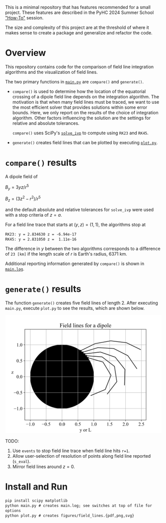 This is a minimal repository that has features recommended for a small project. These features are described in the PyHC 2024 Summer School ["How-To"](https://docs.google.com/document/d/1PntLwlVvPJiMEZ6hoTtuvqOG2OzufMq5_7nWxr8lbfY/edit#heading=h.22h0gh3t8dul) session.

The size and complexity of this project are at the threshold of where it makes sense to create a package and generalize and refactor the code.

# Overview

This repository contains code for the comparison of field line integration algorithms and the visualization of field lines.

The two primary functions in [`main.py`](main.py]) are `compare()` and `generate()`.

* `compare()` is used to determine how the location of the equatorial crossing of a dipole field line depends on the integration algorithm. The motivation is that when many field lines must be traced, we want to use the most efficient solver that provides solutions within some error bounds. Here, we only report on the results of the choice of integration algorithm. Other factors influencing the solution are the settings for relative and absolute tolerances.

  `compare()` uses SciPy's [`solve_ivp`](https://docs.scipy.org/doc/scipy/reference/generated/scipy.integrate.solve_ivp.html) to compute using `RK23` and `RK45`.

* `generate()` creates field lines that can be plotted by executing [`plot.py`](plot.py).

# `compare()` results

A dipole field of

$B_y = 3yz/r^5$

$B_z = (3z^2 - r^2)/r^5$

and the default absolute and relative tolerances for `solve_ivp` were used with a stop criteria of $z = a$.

For a field line trace that starts at $(y,z)=(1,1)$, the algorithms stop at

```
RK23: y = 2.834630 z = -6.94e-17
RK45: y = 2.831050 z =  1.11e-16
```

The difference in $y$ between the two algorithms corresponds to a difference of `23 [km]` if the length scale of $r$ is Earth's radius, $6371$ km.

Additional reporting information generated by `compare()` is shown in [`main.log`](main.log).

# `generate()` results

The function `generate()` creates five field lines of length 2. After executing `main.py`, execute `plot.py` to see the results, which are shown below.

![](figures/field_lines.svg)

TODO:

1. Use `events` to stop field line trace when field line hits `r=1`.
2. Allow user-selection of resolution of points along field line reported (`s_eval`).
3. Mirror field lines around $z=0$.

# Install and Run

```
pip install scipy matplotlib
python main.py # creates main.log; see switches at top of file for options
python plot.py # creates figures/field_lines.{pdf,png,svg}
```
